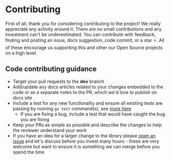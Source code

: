 # Contributing

First of all, thank you for considering contributing to the project! We really appreciate any activity around it. There are no small contributions and any investment can't be underestimated. You can contribute with feedback, finding and posting an issue, docs suggestion, code commit, or a star ⭐️. All of these encourage us supporting this and other our Open Source projects on a high level.

## Code contributing guidance

* Target your pull requests to the **dev** branch
* Add/update any docs articles related to your changes embedded to the code or as a separate notes to the PR, which we'd love to publish on docs site
* Include a test for any new functionality and ensure all existing tests are passing by running `go test` command\(s\), see [more here](https://go.spflow.com/contributing/testing)
  * If you are fixing a bug, include a test that would have caught the bug you are fixing
* Keep your PRs as simple as possible and describe the changes to help the reviewer understand your work
* If you have an idea for a larger change to the library please [open an issue](https://github.com/koltyakov/gosip/issues) and let's discuss before you invest many hours - these are very welcome but want to ensure it is something we can merge before you spend the time
